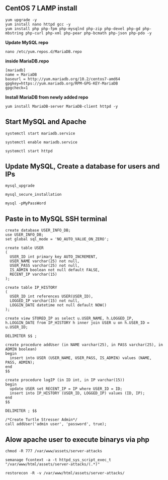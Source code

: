 **CentOS 7 LAMP install**
-------------------------
```
yum upgrade -y
yum install nano httpd gcc -y
yum install php php-fpm php-mysqlnd php-zip php-devel php-gd php-mbstring php-curl php-xml php-pear php-bcmath php-json php-pdo -y
```
**Update MySQL repo**
```
nano /etc/yum.repos.d/MariaDB.repo
```

**inside MariaDB.repo**
```
[mariadb]
name = MariaDB
baseurl = http://yum.mariadb.org/10.2/centos7-amd64
gpgkey=https://yum.mariadb.org/RPM-GPG-KEY-MariaDB
gpgcheck=1
```

**Install MariaDB from newly added repo**
```
yum install MariaDB-server MariaDB-client httpd -y
```

Start MySQL and Apache
----------------------
```
systemctl start mariadb.service

systemctl enable mariadb.service

systemctl start httpd
```


Update MySQL, Create a database for users and IPs
-------------------------------------------------
```
mysql_upgrade

mysql_secure_installation

mysql -pMyPassWord
```

Paste in to MySQL SSH terminal
------------------------------
```
create database USER_INFO_DB;
use USER_INFO_DB;
set global sql_mode = 'NO_AUTO_VALUE_ON_ZERO';

create table USER
(
  USER_ID int primary key AUTO_INCREMENT,
  USER_NAME varchar(25) not null,
  USER_PASS varchar(25) not null,
  IS_ADMIN boolean not null default FALSE,
  RECENT_IP varchar(15)
);

create table IP_HISTORY
(
  USER_ID int references USER(USER_ID),
  LOGGED_IP varchar(15) not null,
  LOGGIN_DATE datetime not null default NOW()
);

create view STORED_IP as select u.USER_NAME, h.LOGGED_IP, h.LOGGIN_DATE from IP_HISTORY h inner join USER u on h.USER_ID = u.USER_ID;

DELIMITER $$ ;

create procedure addUser (in NAME varchar(25), in PASS varchar(25), in ADMIN boolean)
begin
  insert into USER (USER_NAME, USER_PASS, IS_ADMIN) values (NAME, PASS, ADMIN);
end
$$

create procedure logIP (in ID int, in IP varchar(15))
begin
  update USER set RECENT_IP = IP where USER_ID = ID;
  insert into IP_HISTORY (USER_ID, LOGGED_IP) values (ID, IP);
end
$$

DELIMITER ; $$

/*Create Turtle Stresser Admin*/
call addUser('admin user', 'password', true);
```

Alow apache user to execute binarys via php
-------------------------------------------
```
chmod -R 777 /var/www/assets/server-attacks

semanage fcontext -a -t httpd_sys_script_exec_t "/var/www/html/assets/server-attacks/(.*)"

restorecon -R -v /var/www/html/assets/server-attacks/
```
